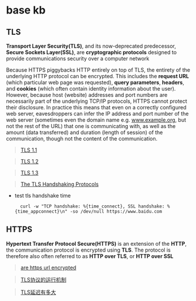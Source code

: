 # base kb

## TLS

**Transport Layer Security(TLS)**, and its now-deprecated predecessor, **Secure Sockets Layer(SSL)**, are **cryptographic protocols** designed to provide communications security over a computer network

Because HTTPS piggybacks HTTP entirely on top of TLS, the entirety of the underlying HTTP protocol can be encrypted. This includes the **request URL** (which particular web page was requested), **query parameters**, **headers**, and **cookies** (which often contain identity information about the user). However, because host (website) addresses and port numbers are necessarily part of the underlying TCP/IP protocols, HTTPS cannot protect their disclosure. In practice this means that even on a correctly configured web server, eavesdroppers can infer the IP address and port number of the web server (sometimes even the domain name e.g. www.example.org, but not the rest of the URL) that one is communicating with, as well as the amount (data transferred) and duration (length of session) of the communication, though not the content of the communication.

> [TLS 1.1](https://www.ietf.org/rfc/rfc4346.txt)

> [TLS 1.2](https://tools.ietf.org/html/rfc5246)

> [TLS 1.3](https://tools.ietf.org/html/rfc8446)

> [The TLS Handshaking Protocols](https://tools.ietf.org/html/rfc5246#section-7)

* test tls handshake time

        curl -w "TCP handshake: %{time_connect}, SSL handshake: %{time_appconnect}\n" -so /dev/null https://www.baidu.com


## HTTPS

**Hypertext Transfer Protocol Secure(HTTPS)** is an extension of the **HTTP**, the communication protocol is encrypted using **TLS**. The protocol is therefore also often referred to as **HTTP over TLS**, or **HTTP over SSL**

> [are https url encrypted](https://stackoverflow.com/questions/499591/are-https-urls-encrypted)

> [TLS协议的运行机制](http://www.ruanyifeng.com/blog/2014/02/ssl_tls.html)

> [TLS延迟有多大](http://www.ruanyifeng.com/blog/2014/09/ssl-latency.html)